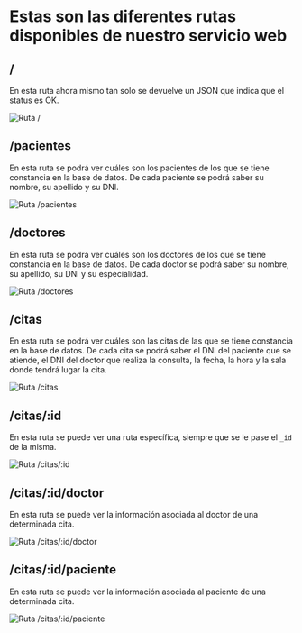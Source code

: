 # Estas son las diferentes rutas disponibles de nuestro servicio web

##  /

En esta ruta ahora mismo tan solo se devuelve un JSON que indica que el status es OK.

![Ruta /](/assets/img/root.png)



## /pacientes

En esta ruta se podrá ver cuáles son los pacientes de los que se tiene constancia en la base de datos.
De cada paciente se podrá saber su nombre, su apellido y su DNI.

![Ruta /pacientes](/assets/img/pacientes.png)

## /doctores

En esta ruta se podrá ver cuáles son los doctores de los que se tiene constancia en la base de datos.
De cada doctor se podrá saber su nombre, su apellido, su DNI y su especialidad.

![Ruta /doctores](/assets/img/doctores.png)


## /citas

En esta ruta se podrá ver cuáles son las citas de las que se tiene constancia en la base de datos.
De cada cita se podrá saber el DNI del paciente que se atiende, el DNI del doctor que realiza la consulta, la fecha, la hora y la sala donde tendrá lugar la cita.

![Ruta /citas](/assets/img/citas.png)

## /citas/:id

En esta ruta se puede ver una ruta específica, siempre que se le pase el `_id` de la misma.

![Ruta /citas/:id](/assets/img/citaid.png)


## /citas/:id/doctor

En esta ruta se puede ver la información asociada al doctor de una determinada cita.

![Ruta /citas/:id/doctor](/assets/img/citaiddoctor.png)


## /citas/:id/paciente

En esta ruta se puede ver la información asociada al paciente de una determinada cita.


![Ruta /citas/:id/paciente](/assets/img/citaidpaciente.png)
